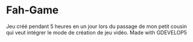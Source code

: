 # Fah-Game
Jeu créé pendant 5 heures en un jour lors du passage de mon petit cousin qui veut intégrer le mode de création de jeu vidéo. Made with GDEVELOP5

